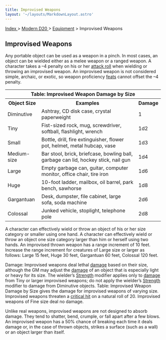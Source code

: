 ```yaml
---
title: Improvised Weapons
layout: '~/layouts/MarkdownLayout.astro'
---
```


[ Index ](/) > [ Modern D20 ](/modern.d20.srd) > [Equipment](/modern.d20.srd/equipment) > Improvised Weapons

## Improvised Weapons

Any portable object can be used as a weapon in a pinch. In most cases, an
object can be wielded either as a melee weapon or a ranged weapon. A character
takes a –4 penalty on his or her [attack roll](/modern.d20.srd/combat/attack.roll) when wielding or throwing an
improvised weapon. An improvised weapon is not considered simple, archaic, or
exotic, so weapon proficiency [feats](/modern.d20.srd/feats) cannot offset the
–4 penalty.


<table> <tr><th colspan="3">Table: Improvised Weapon Damage by Size</th></tr> <tr><th> Object Size</th><th> Examples</th><th> Damage </th></tr> <tr><td> Diminutive</td><td> Ashtray, CD disk case, crystal paperweight</td><td> 1 </td></tr> <tr><td> Tiny</td><td> Fist-sized rock, mug, screwdriver, softball, flashlight, wrench</td><td> 1d2 </td></tr> <tr><td> Small</td><td> Bottle, drill, fire extinguisher, flower pot, helmet, metal hubcap, vase</td><td> 1d3 </td></tr> <tr><td> Medium-size</td><td> Bar stool, brick, briefcase, bowling ball, garbage can lid, hockey stick, nail gun</td><td> 1d4 </td></tr> <tr><td> Large</td><td> Empty garbage can, guitar, computer monitor, office chair, tire iron</td><td> 1d6 </td></tr> <tr><td> Huge</td><td> 10-foot ladder, mailbox, oil barrel, park bench, sawhorse</td><td> 1d8 </td></tr> <tr><td> Gargantuan</td><td> Desk, dumpster, file cabinet, large sofa, soda machine</td><td> 2d6 </td></tr> <tr><td> Colossal</td><td> Junked vehicle, stoplight, telephone pole</td><td> 2d8 </td></tr> </table>


A character can effectively wield or throw an object of his or her size
category or smaller using one hand. A character can effectively wield or throw
an object one size category larger than him or herself using two hands. An
improvised thrown weapon has a range increment of 10 feet. Increase the range
increment for creatures of Large size or larger as follows: Large 15 feet,
Huge 30 feet, Gargantuan 60 feet, Colossal 120 feet.

Damage: Improvised weapons deal lethal [damage](/modern.d20.srd/combat/damage)
based on their size, although the GM may adjust the
[damage](/modern.d20.srd/combat/damage) of an object that is especially light
or heavy for its size. The wielder’s
[Strength](/modern.d20.srd/basics/ability.scores) modifier applies only to
[damage](/modern.d20.srd/combat/damage) from Tiny or larger improvised
weapons; do not apply the wielder’s
[Strength](/modern.d20.srd/basics/ability.scores) modifier to damage from
Diminutive objects. Table: Improvised Weapon Damage by Size gives the damage
for improvised weapons of varying size. Improvised weapons threaten a
[critical hit](/modern.d20.srd/combat/critical.hits) on a natural roll of 20.
Improvised weapons of Fine size deal no damage.

Unlike real weapons, improvised weapons are not designed to absorb damage.
They tend to shatter, bend, crumple, or fall apart after a few blows. An
improvised weapon has a 50% chance of breaking each time it deals damage or,
in the case of thrown objects, strikes a surface (such as a wall) or an object
larger than itself.

